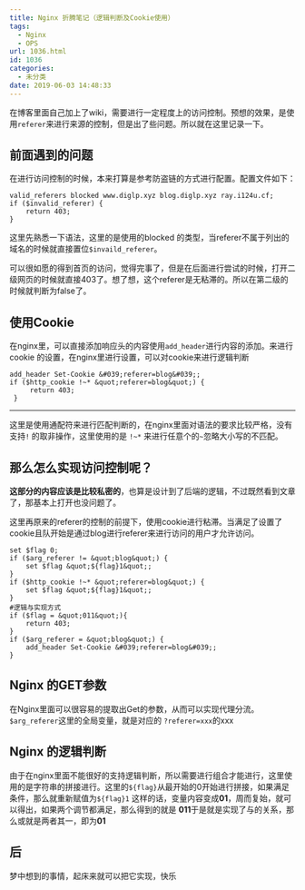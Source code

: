 ```yaml
---
title: Nginx 折腾笔记（逻辑判断及Cookie使用）
tags:
  - Nginx
  - OPS
url: 1036.html
id: 1036
categories:
  - 未分类
date: 2019-06-03 14:48:33
---
```


在博客里面自己加上了wiki，需要进行一定程度上的访问控制。预想的效果，是使用`referer`来进行来源的控制，但是出了些问题。所以就在这里记录一下。

前面遇到的问题
-------

在进行访问控制的时候，本来打算是参考防盗链的方式进行配置。配置文件如下：

    valid_referers blocked www.diglp.xyz blog.diglp.xyz ray.i124u.cf;
    if ($invalid_referer) {
        return 403;
    }

这里先熟悉一下语法，这里的是使用的blocked 的类型，当referer不属于列出的域名的时候就直接置位`$invaild_referer`。

可以很如愿的得到首页的访问，觉得完事了，但是在后面进行尝试的时候，打开二级网页的时候就直接403了。想了想，这个referer是无粘滞的。所以在第二级的时候就判断为false了。

使用Cookie
--------

在nginx里，可以直接添加响应头的内容使用`add_header`进行内容的添加。来进行cookie 的设置，在nginx里进行设置，可以对cookie来进行逻辑判断

    add_header Set-Cookie &#039;referer=blog&#039;;
    if ($http_cookie !~* &quot;referer=blog&quot;) {
         return 403;
     }

* * *

这里是使用通配符来进行匹配判断的，在nginx里面对语法的要求比较严格，没有支持`!` 的取非操作，这里使用的是 `!~*` 来进行任意个的`~`忽略大小写的不匹配。

那么怎么实现访问控制呢？
------------

**这部分的内容应该是比较私密的**，也算是设计到了后端的逻辑，不过既然看到文章了，那基本上打开也没问题了。

这里再原来的referer的控制的前提下，使用cookie进行粘滞。当满足了设置了cookie且队开始是通过blog进行referer来进行访问的用户才允许访问。

    set $flag 0;
    if ($arg_referer != &quot;blog&quot;) {
        set $flag &quot;${flag}1&quot;;
    }
    if ($http_cookie !~* &quot;referer=blog&quot;) {
        set $flag &quot;${flag}1&quot;;
    }
    #逻辑与实现方式
    if ($flag = &quot;011&quot;){
        return 403;
    }
    if ($arg_referer = &quot;blog&quot;) {
        add_header Set-Cookie &#039;referer=blog&#039;;
    }

Nginx 的GET参数
------------

在Nginx里面可以很容易的提取出Get的参数，从而可以实现代理分流。`$arg_referer`这里的全局变量，就是对应的 `?referer=xxx`的xxx

Nginx 的逻辑判断
-----------

由于在nginx里面不能很好的支持逻辑判断，所以需要进行组合才能进行，这里使用的是字符串的拼接进行。这里的`${flag}`从最开始的0开始进行拼接，如果满足条件，那么就重新赋值为`${flag}1` 这样的话，变量内容变成**01**，周而复始，就可以得出，如果两个调节都满足，那么得到的就是 **011**于是就是实现了与的关系，那么或就是两者其一，即为**01**

后
-

梦中想到的事情，起床来就可以把它实现，快乐